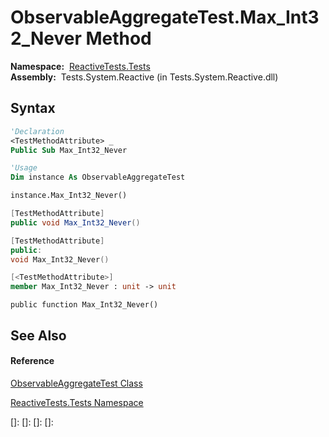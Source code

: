 # ObservableAggregateTest.Max\_Int32\_Never Method

**Namespace:**  [ReactiveTests.Tests](ReactiveTests.Tests\ReactiveTests.Tests.md)  
**Assembly:**  Tests.System.Reactive (in Tests.System.Reactive.dll)

## Syntax

```vb
'Declaration
<TestMethodAttribute> _
Public Sub Max_Int32_Never
```

```vb
'Usage
Dim instance As ObservableAggregateTest

instance.Max_Int32_Never()
```

```csharp
[TestMethodAttribute]
public void Max_Int32_Never()
```

```c++
[TestMethodAttribute]
public:
void Max_Int32_Never()
```

```fsharp
[<TestMethodAttribute>]
member Max_Int32_Never : unit -> unit 
```

```jscript
public function Max_Int32_Never()
```

## See Also

#### Reference

[ObservableAggregateTest Class](ObservableAggregateTest\ObservableAggregateTest.md)

[ReactiveTests.Tests Namespace](ReactiveTests.Tests\ReactiveTests.Tests.md)

[]: 
[]: 
[]: 
[]: 
